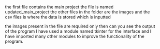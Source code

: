 the first file contains the main project the file is named updated_main_project
the other files in the folder are the images and the csv files is where the data is stored which is inputted

the images present in the file are required only then can you see the output of the program I have used a module named tkinter for the interface and
I have imported many other modules to improve the functionality of the program.



